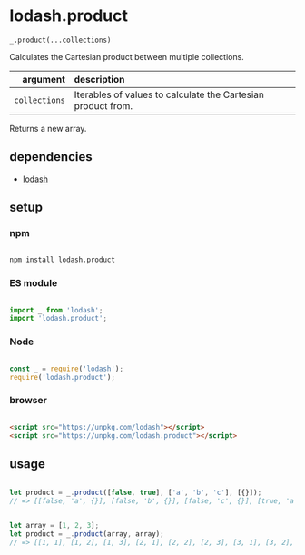 # lodash.product

`_.product(...collections)`

Calculates the Cartesian product between multiple collections.

| argument | description |
| ---: | :--- |
| `collections` | Iterables of values to calculate the Cartesian product from. |

Returns a new array.

## dependencies

- [lodash](https://github.com/lodash/lodash)

## setup

### npm

```sh

npm install lodash.product

```

### ES module

```js

import _ from 'lodash';
import 'lodash.product';

```

### Node

```js

const _ = require('lodash');
require('lodash.product');

```

### browser

```html

<script src="https://unpkg.com/lodash"></script>
<script src="https://unpkg.com/lodash.product"></script>

```

## usage

```js

let product = _.product([false, true], ['a', 'b', 'c'], [{}]);
// => [[false, 'a', {}], [false, 'b', {}], [false, 'c', {}], [true, 'a', {}], [true, 'b', {}], [true, 'c', {}]]

```

```js

let array = [1, 2, 3];
let product = _.product(array, array);
// => [[1, 1], [1, 2], [1, 3], [2, 1], [2, 2], [2, 3], [3, 1], [3, 2], [3, 3]]

```
